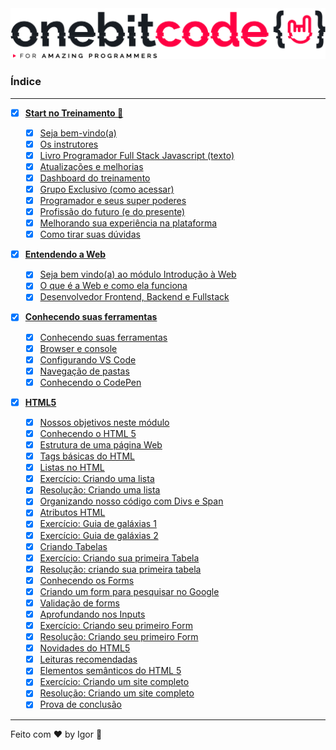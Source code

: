 <div style="text-align: center;">
  <a href="#">
    <img alt="Onebitcode" src="../.github/logo.png"/>
  </a>
</div>

### **Índice**

---

- [X] [**Start no Treinamento 🤘**](#)

  - [X] [Seja bem-vindo(a)](#)
  - [X] [Os instrutores](#)
  - [X] [Livro Programador Full Stack Javascript (texto)](#)
  - [X] [Atualizações e melhorias](#)
  - [X] [Dashboard do treinamento](#)
  - [X] [Grupo Exclusivo (como acessar)](#)
  - [X] [Programador e seus super poderes](#)
  - [X] [Profissão do futuro (e do presente)](#)
  - [X] [Melhorando sua experiência na plataforma](#)
  - [X] [Como tirar suas dúvidas](#)

- [X] [**Entendendo a Web**](#)

  - [X] [Seja bem vindo(a) ao módulo Introdução à Web](#)
  - [X] [O que é a Web e como ela funciona](#)
  - [X] [Desenvolvedor Frontend, Backend e Fullstack](#)

- [X] [**Conhecendo suas ferramentas**](#)

  - [X] [Conhecendo suas ferramentas](#)
  - [X] [Browser e console](#)
  - [X] [Configurando VS Code](#)
  - [X] [Navegação de pastas](#)
  - [X] [Conhecendo o CodePen](#)

- [X] [**HTML5**](#)

  - [X] [Nossos objetivos neste módulo](#)
  - [X] [Conhecendo o HTML 5](#)
  - [X] [Estrutura de uma página Web](#)
  - [X] [Tags básicas do HTML](#)
  - [X] [Listas no HTML](#)
  - [X] [Exercício: Criando uma lista](#)
  - [X] [Resolução: Criando uma lista](#)
  - [X] [Organizando nosso código com Divs e Span](#)
  - [X] [Atributos HTML](#)
  - [X] [Exercício: Guia de galáxias 1](#)
  - [X] [Exercício: Guia de galáxias 2](#)
  - [X] [Criando Tabelas](#)
  - [X] [Exercício: Criando sua primeira Tabela](#)
  - [X] [Resolução: criando sua primeira tabela](#)
  - [X] [Conhecendo os Forms](#)
  - [X] [Criando um form para pesquisar no Google](#)
  - [X] [Validação de forms](#)
  - [X] [Aprofundando nos Inputs](#)
  - [X] [Exercício: Criando seu primeiro Form](#)
  - [X] [Resolução: Criando seu primeiro Form](#)
  - [X] [Novidades do HTML5](#)
  - [X] [Leituras recomendadas](#)
  - [X] [Elementos semânticos do HTML 5](#)
  - [X] [Exercício: Criando um site completo](#)
  - [X] [Resolução: Criando um site completo](#)
  - [X] [Prova de conclusão](#)

---

Feito com ❤ by Igor 🖖
